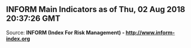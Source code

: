 ## INFORM Main Indicators as of Thu, 02 Aug 2018 20:37:26 GMT

Source: **INFORM (Index For Risk Management) - http://www.inform-index.org**